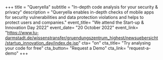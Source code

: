 +++
title = "Queryella"
subtitle = "In-depth code analysis for your security & privacy"
description = "Queryella enables in-depth checks of mobile apps for security vulnerabilities and data protection violations and helps to protect users and companies."
event_title= "We attend the Start-up & Innovation Day 2022"
event_date= "20 October 2022"
event_link= "https://www.tu-darmstadt.de/wissenstransfer/gruendungszentrum_highest/newsuebersicht/startup_innovation_day/index.de.jsp"
cta= "on"
cta_title= "Try analysing your code for free"
cta_button= "Request a Demo"
cta_link= "request-a-demo"
+++
